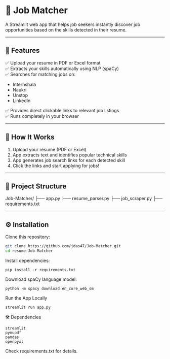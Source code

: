 # 💼 Job Matcher

A Streamlit web app that helps job seekers instantly discover job opportunities based on the skills detected in their resume.

---

## 🚀 Features

✅ Upload your resume in PDF or Excel format  
✅ Extracts your skills automatically using NLP (spaCy)  
✅ Searches for matching jobs on:
- Internshala
- Naukri
- Unstop
- LinkedIn

✅ Provides direct clickable links to relevant job listings  
✅ Runs completely in your browser

---

## 🔧 How It Works

1. Upload your resume (PDF or Excel)
2. App extracts text and identifies popular technical skills
3. App generates job search links for each detected skill
4. Click the links and start applying for jobs!

---

## 📁 Project Structure

Job-Matcher/
├── app.py
├── resume_parser.py
├── job_scraper.py
├── requirements.txt


---

## ⚙️ Installation

Clone this repository:

```bash
git clone https://github.com/jdas47/Job-Matcher.git
cd resume-Job-Matcher
```

Install dependencies:
```
pip install -r requirements.txt
```
Download spaCy language model:
```
python -m spacy download en_core_web_sm
```

Run the App Locally
```
streamlit run app.py
```

🛠 Dependencies
```
streamlit
pymupdf
pandas
openpyxl
```
Check requirements.txt for details.
 










